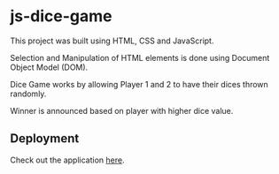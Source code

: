 # js-dice-game

This project was built using HTML, CSS and JavaScript.

Selection and Manipulation of HTML elements is done using Document Object Model (DOM).

Dice Game works by allowing Player 1 and 2 to have their dices thrown randomly.

Winner is announced based on player with higher dice value.

## Deployment

Check out the application [here](https://w-zerita.github.io/js-dice-game/).

